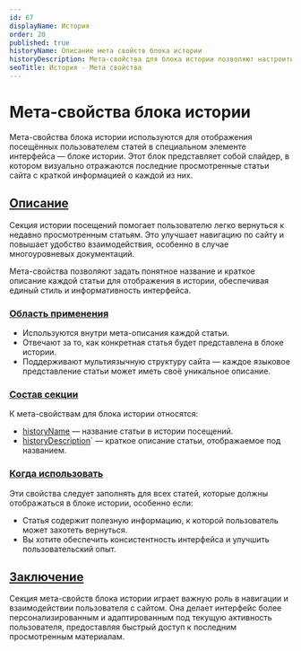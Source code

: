 ```yaml
---
id: 67
displayName: История
order: 20
published: true
historyName: Описание мета свойств блока истории
historyDescription: Мета-свойства для блока истории позволяют настроить отображение просмотренных статей в пользовательском интерфейсе.
seoTitle: История - Мета свойства
---
```


# Мета-свойства блока истории

Мета-свойства блока истории используются для отображения посещённых пользователем статей в специальном элементе
интерфейса — блоке истории. Этот блок представляет собой слайдер, в котором визуально отражаются последние просмотренные
статьи сайта с краткой информацией о каждой из них.


## [Описание](description)

Секция истории посещений помогает пользователю легко вернуться к недавно просмотренным статьям. Это улучшает навигацию
по сайту и повышает удобство взаимодействия, особенно в случае многоуровневых документаций.

Мета-свойства позволяют задать понятное название и краткое описание каждой статьи для отображения в истории, обеспечивая
единый стиль и информативность интерфейса.


### [Область применения](usage)

- Используются внутри мета-описания каждой статьи.
- Отвечают за то, как конкретная статья будет представлена в блоке истории.
- Поддерживают мультиязычную структуру сайта — каждое языковое представление статьи может иметь своё уникальное описание.


### [Состав секции](section-content)

К мета-свойствам для блока истории относятся:

- [historyName]([43]) — название статьи в истории посещений.
- [historyDescription]([42])` — краткое описание статьи, отображаемое под названием.


### [Когда использовать](when-to-use)

Эти свойства следует заполнять для всех статей, которые должны отображаться в блоке истории, особенно если:

- Статья содержит полезную информацию, к которой пользователь может захотеть вернуться.
- Вы хотите обеспечить консистентность интерфейса и улучшить пользовательский опыт.


## [Заключение](conclusion)

Секция мета-свойств блока истории играет важную роль в навигации и взаимодействии пользователя с сайтом. Она делает
интерфейс более персонализированным и адаптированным под текущую активность пользователя, предоставляя быстрый доступ
к последним просмотренным материалам.

